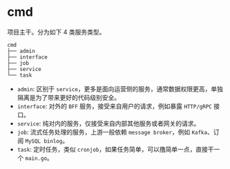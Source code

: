 # cmd
项目主干。分为如下 4 类服务类型。

```
cmd
├── admin
├── interface
├── job
├── service
└── task
```

- `admin`: 区别于 `service`，更多是面向运营侧的服务，通常数据权限更高，单独隔离是为了带来更好的代码级别安全。
- `interface`: 对外的 `BFF` 服务，接受来自用户的请求，例如暴露 `HTTP/gRPC` 接口。
- `service`: 纯对内的服务，仅接受来自内部其他服务或者网关的请求。
- `job`: 流式任务处理的服务，上游一般依赖 `message broker`，例如 `Kafka`、订阅 `MySQL binlog`。
- `task`: 定时任务，类似 `cronjob`，如果任务简单，可以撸简单一点，直接干一个 `main.go`。

